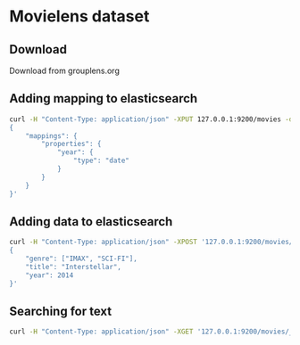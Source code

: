 # Movielens dataset

## Download
Download from grouplens.org

## Adding mapping to elasticsearch
```bash
curl -H "Content-Type: application/json" -XPUT 127.0.0.1:9200/movies -d '
{
    "mappings": {
        "properties": {
            "year": {
                "type": "date"
            }
        }
    }
}'
```

## Adding data to elasticsearch
```bash
curl -H "Content-Type: application/json" -XPOST '127.0.0.1:9200/movies/_doc/109487' -d '
{
    "genre": ["IMAX", "SCI-FI"],
    "title": "Interstellar",
    "year": 2014
}'
```

## Searching for text
```bash
curl -H "Content-Type: application/json" -XGET '127.0.0.1:9200/movies/_search?pretty'
```
